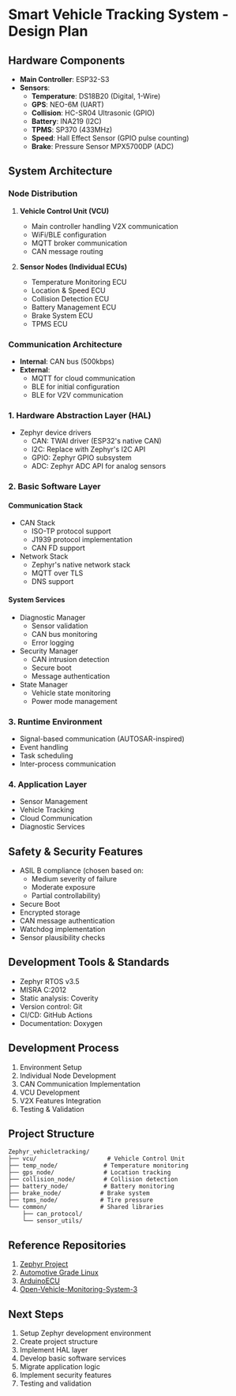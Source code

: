 # Smart Vehicle Tracking System - Design Plan

## Hardware Components
- **Main Controller**: ESP32-S3
- **Sensors**:
  - **Temperature**: DS18B20 (Digital, 1-Wire)
  - **GPS**: NEO-6M (UART)
  - **Collision**: HC-SR04 Ultrasonic (GPIO)
  - **Battery**: INA219 (I2C)
  - **TPMS**: SP370 (433MHz)
  - **Speed**: Hall Effect Sensor (GPIO pulse counting)
  - **Brake**: Pressure Sensor MPX5700DP (ADC)

## System Architecture
### Node Distribution
1. **Vehicle Control Unit (VCU)**
   - Main controller handling V2X communication
   - WiFi/BLE configuration
   - MQTT broker communication
   - CAN message routing

2. **Sensor Nodes (Individual ECUs)**
   - Temperature Monitoring ECU
   - Location & Speed ECU
   - Collision Detection ECU
   - Battery Management ECU
   - Brake System ECU
   - TPMS ECU

### Communication Architecture
- **Internal**: CAN bus (500kbps)
- **External**: 
  - MQTT for cloud communication
  - BLE for initial configuration
  - BLE for V2V communication

### 1. Hardware Abstraction Layer (HAL)
- Zephyr device drivers
  - CAN: TWAI driver (ESP32's native CAN)
  - I2C: Replace with Zephyr's I2C API
  - GPIO: Zephyr GPIO subsystem
  - ADC: Zephyr ADC API for analog sensors

### 2. Basic Software Layer
#### Communication Stack
- CAN Stack
  - ISO-TP protocol support
  - J1939 protocol implementation
  - CAN FD support
- Network Stack
  - Zephyr's native network stack
  - MQTT over TLS
  - DNS support

#### System Services
- Diagnostic Manager
  - Sensor validation
  - CAN bus monitoring
  - Error logging
- Security Manager
  - CAN intrusion detection
  - Secure boot
  - Message authentication
- State Manager
  - Vehicle state monitoring
  - Power mode management

### 3. Runtime Environment
- Signal-based communication (AUTOSAR-inspired)
- Event handling
- Task scheduling
- Inter-process communication

### 4. Application Layer
- Sensor Management
- Vehicle Tracking
- Cloud Communication
- Diagnostic Services

## Safety & Security Features
- ASIL B compliance (chosen based on:
  - Medium severity of failure
  - Moderate exposure
  - Partial controllability)
- Secure Boot
- Encrypted storage
- CAN message authentication
- Watchdog implementation
- Sensor plausibility checks

## Development Tools & Standards
- Zephyr RTOS v3.5
- MISRA C:2012
- Static analysis: Coverity
- Version control: Git
- CI/CD: GitHub Actions
- Documentation: Doxygen

## Development Process
1. Environment Setup
2. Individual Node Development
3. CAN Communication Implementation
4. VCU Development
5. V2X Features Integration
6. Testing & Validation

## Project Structure
```
Zephyr_vehicletracking/
├── vcu/                    # Vehicle Control Unit
├── temp_node/             # Temperature monitoring
├── gps_node/              # Location tracking
├── collision_node/        # Collision detection
├── battery_node/          # Battery monitoring
├── brake_node/           # Brake system
├── tpms_node/            # Tire pressure
└── common/               # Shared libraries
    ├── can_protocol/
    └── sensor_utils/
```

## Reference Repositories
1. [Zephyr Project](https://github.com/zephyrproject-rtos/zephyr)
2. [Automotive Grade Linux](https://github.com/automotive-grade-linux)
3. [ArduinoECU](https://github.com/jeffnippard/ArduinoECU)
4. [Open-Vehicle-Monitoring-System-3](https://github.com/openvehicles/Open-Vehicle-Monitoring-System-3)

## Next Steps
1. Setup Zephyr development environment
2. Create project structure
3. Implement HAL layer
4. Develop basic software services
5. Migrate application logic
6. Implement security features
7. Testing and validation